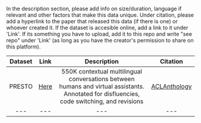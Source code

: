 In the description section, please add info on size/duration, language if relevant and other factors that make this data unique. Under citation, please add a hyperlink to the paper that released this data (if there is one) or whoever created it. If the dataset is accesible online, add a link to it under 'Link'. If its something you have to upload, add it to this repo and write "see repo" under 'Link' (as long as you have the creator's permission to share on this platform). 

| Dataset | Link | Description | Citation |
| :---: | :---: | :---: | :---: |
| PRESTO | [Here](https://github.com/google-research-datasets/presto?tab=readme-ov-file) | 550K contextual multilingual conversations between humans and virtual assistants. Annotated for disfluencies, code switching, and revisions | [ACLAnthology](https://aclanthology.org/2023.emnlp-main.667/) |
| --- | --- | --- | --- |
